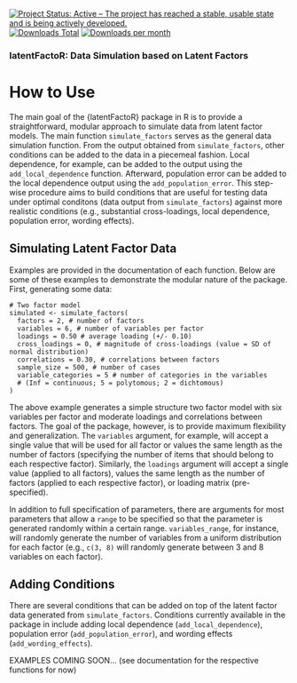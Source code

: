 [![Project Status: Active – The project has reached a stable, usable state and is being actively developed.](https://www.repostatus.org/badges/latest/active.svg)](https://www.repostatus.org/#active)[![Downloads Total](https://cranlogs.r-pkg.org/badges/grand-total/latentFactoR?color=brightgreen)](https://cran.r-project.org/package=latentFactoR) [![Downloads per month](http://cranlogs.r-pkg.org/badges/latentFactoR?color=brightgreen)](https://cran.r-project.org/package=latentFactoR) 

### latentFactoR: Data Simulation based on Latent Factors

# How to Use

The main goal of the {latentFactoR} package in R is to provide a straightforward, modular approach to simulate data from latent factor models. The main function `simulate_factors` serves as the general data simulation function. From the output obtained from `simulate_factors`, other conditions can be added to the data in a piecemeal fashion. Local dependence, for example, can be added to the output using the `add_local_dependence` function. Afterward, population error can be added to the local dependence output using the `add_population_error`. This step-wise procedure aims to build conditions that are useful for testing data under optimal conditons (data output from `simulate_factors`) against more realistic conditions (e.g., substantial cross-loadings, local dependence, population error, wording effects).

## Simulating Latent Factor Data

Examples are provided in the documentation of each function. Below are some of these examples to demonstrate the modular nature of the package. First, generating some data:

```
# Two factor model
simulated <- simulate_factors(
  factors = 2, # number of factors
  variables = 6, # number of variables per factor
  loadings = 0.50 # average loading (+/- 0.10)
  cross_loadings = 0, # magnitude of cross-loadings (value = SD of normal distribution)
  correlations = 0.30, # correlations between factors
  sample_size = 500, # number of cases
  variable_categories = 5 # number of categories in the variables
  # (Inf = continuous; 5 = polytomous; 2 = dichtomous)
)
```

The above example generates a simple structure two factor model with six variables per factor and moderate loadings and correlations between factors. The goal of the package, however, is to provide maximum flexibility and generalization. The `variables` argument, for example, will accept a single value that will be used for all factor or values the same length as the number of factors (specifying the number of items that should belong to each respective factor). Similarly, the `loadings` argument will accept a single value (applied to all factors), values the same length as the number of factors (applied to each respective factor), or loading matrix (pre-specified).

In addition to full specification of parameters, there are arguments for most parameters that allow a `range` to be specified so that the parameter is generated randomly within a certain range. `variables_range`, for instance, will randomly generate the number of variables from a uniform distribution for each factor (e.g., `c(3, 8)` will randomly generate between 3 and 8 variables on each factor).

## Adding Conditions

There are several conditions that can be added on top of the latent factor data generated from `simulate_factors`. Conditions currently available in the package in include adding local dependence (`add_local_dependence`), population error (`add_population_error`), and wording effects (`add_wording_effects`).

EXAMPLES COMING SOON... (see documentation for the respective functions for now)



